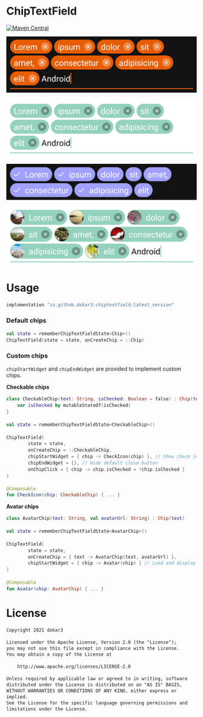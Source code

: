 # ChipTextField

[![Maven Central](https://maven-badges.herokuapp.com/maven-central/io.github.dokar3/chiptextfield/badge.svg)](https://maven-badges.herokuapp.com/maven-central/io.github.dokar3/chiptextfield)

![](/images/screenshot_dark.png)


![](/images/screenshot_light.png)

![](/images/screenshot_checkable.png)

![](/images/screenshot_avatar.png)



# Usage

```groovy
implementation "io.github.dokar3:chiptextfield:latest_version"
```

### Default chips

```kotlin
val state = rememberChipTextFieldState<Chip>()
ChipTextField(state = state, onCreateChip = ::Chip)
```

### Custom chips

`chipStartWidget` and `chipEndWidget` are provided to implement custom chips.

**Checkable chips**

```kotlin
class CheckableChip(text: String, isChecked: Boolean = false) : Chip(text) {
    var isChecked by mutableStateOf(isChecked)
}

val state = rememberChipTextFieldState<CheckableChip>()

ChipTextField(
        state = state,
        onCreateChip = ::CheckableChip,
        chipStartWidget = { chip -> CheckIcon(chip) }, // Show check icon if checked
        chipEndWidget = {}, // Hide default close button
        onChipClick = { chip -> chip.isChecked = !chip.isChecked }
)

@Composable
fun CheckIcon(chip: CheckableChip) { ... }
```

**Avatar chips**

```kotlin
class AvatarChip(text: String, val avatarUrl: String) : Chip(text)

val state = rememberChipTextFieldState<AvatarChip>()

ChipTextField(
        state = state,
        onCreateChip = { text -> AvatarChip(text, avatarUrl) },
        chipStartWidget = { chip -> Avatar(chip) } // Load and display avatar
)

@Composable
fun Avatar(chip: AvatarChip) { ... }
```



# License

```
Copyright 2021 dokar3

Licensed under the Apache License, Version 2.0 (the "License");
you may not use this file except in compliance with the License.
You may obtain a copy of the License at

    http://www.apache.org/licenses/LICENSE-2.0

Unless required by applicable law or agreed to in writing, software
distributed under the License is distributed on an "AS IS" BASIS,
WITHOUT WARRANTIES OR CONDITIONS OF ANY KIND, either express or implied.
See the License for the specific language governing permissions and
limitations under the License.
```